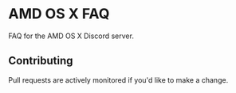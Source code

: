 # AMD OS X FAQ
FAQ for the AMD OS X Discord server.

## Contributing
Pull requests are actively monitored if you'd like to make a change.
